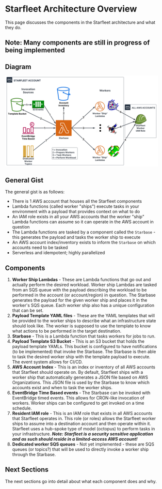# Starfleet Architecture Overview
This page discusses the components in the Starfleet architecture and what they do.

## Note: Many components are still in progress of being implemented

## Diagram
![Starfleet Architecture](../images/StarfleetArchitecture.svg)

## General Gist
The general gist is as follows:

* There is 1 AWS account that houses all the Starfleet components
* Lambda functions (called worker "ships") execute tasks in your environment with a payload that provides context on what to do
* An IAM role exists in all your AWS accounts that the worker "ship" Lambda functions can assume so it can operate in the AWS account in question
* The Lambda functions are tasked by a component called the `Starbase` - this generates the payload and tasks the worker ship to execute
* An AWS account index/inventory exists to inform the `Starbase` on which accounts need to be tasked
* Serverless and idempotent; highly parallelized

## Components

1. **Worker Ship Lambdas** - These are Lambda functions that go out and actually perform the desired workload. Worker ship Lambdas are tasked from an SQS queue with the payload describing the workload to be performed in the account (or account/region) in question. The Starbase generates the payload for the given worker ship and places it in the worker's SQS queue. Each worker ship also has a unique configuration that can be set.
1. **Payload Template YAML files** - These are the YAML templates that will be provided to the worker ships to describe what an infrastructure state should look like. The worker is supposed to use the template to know what actions to be performed in the target destination.
1. **Starbase** - This is a Lambda function that tasks workers for jobs to run.
1. **Payload Template S3 Bucket** - This is an S3 bucket that holds the payload template YAMLs. This bucket is configured to have notifications (to be implemented) that invoke the Starbase. The Starbase is then able to task the desired worker ship with the template payload to execute. The event system allows for CI/CD.
1. **AWS Account Index** - This is an index or inventory of all AWS accounts that Starfleet should operate on. By default, Starfleet ships with a worker ship that automatically generates a JSON file based on AWS Organizations. This JSON file is used by the Starbase to know which accounts exist and when to task the worker ships.
1. **EventBridge Time Based events** - The Starbase can be invoked with EventBridge timed events. This allows for CRON-like invocation of workers. Worker ships can be configured to get invoked on a time schedule.
1. **Resident IAM role** - This is an IAM role that exists in all AWS accounts that Starfleet operates in. This role (or roles) allows the Starfleet worker ships to assume into a destination account and then operate within it. Starfleet uses a hub-spoke type of model (octopus) to perform tasks in your infrastructure. _**Note: Starfleet is a security sensitive application and as such should reside in a limited-access AWS account!**_
1. **Dedicated worker SQS queues** - Not yet implemented - these are SQS queues (or topics?) that will be used to directly invoke a worker ship through the Starbase.

## Next Sections
The next sections go into detail about what each component does and why.
